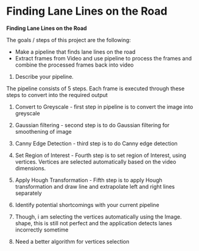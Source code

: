 # **Finding Lane Lines on the Road** 


**Finding Lane Lines on the Road**

The goals / steps of this project are the following:
* Make a pipeline that finds lane lines on the road
* Extract frames from Video and use pipeline to process the frames and combine the processed frames back into video


1. Describe your pipeline. 

The pipeline consists of 5 steps. Each frame is executed through these steps to convert into the required output

1. Convert to Greyscale -  first step in pipeline is to convert the image into greyscale
2. Gaussian filtering - second step is to do Gaussian filtering for smoothening of image
3. Canny Edge Detection - third step is to do Canny edge detection
4. Set Region of Interest - Fourth step is to set region of Interest, using vertices. Vertices are selected automatically based on the video dimensions.
5. Apply Hough Transformation - Fifth step is to apply Hough transformation and draw line and extrapolate left and right lines separately


2. Identify potential shortcomings with your current pipeline

1. Though, i am selecting the vertices automatically using the Image. shape, this is still not perfect and the application detects lanes incorrectly sometime
2. Need a better algorithm for vertices selection
